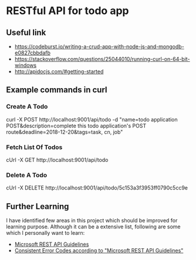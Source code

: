# RESTful API for todo app

## Useful link
* https://codeburst.io/writing-a-crud-app-with-node-js-and-mongodb-e0827cbbdafb
* https://stackoverflow.com/questions/25044010/running-curl-on-64-bit-windows
* http://apidocjs.com/#getting-started

## Example commands in curl
### Create A Todo
curl -X POST http://localhost:9001/api/todo -d "name=todo application POST&description=complete this todo application's POST route&deadline=2018-12-20&tags=task, cn, job"

### Fetch List Of Todos
cUrl -X GET http://localhost:9001/api/todo

### Delete A Todo
cUrl -X DELETE http://localhost:9001/api/todo/5c153a3f3953ff0790c5cc9e

## Further Learning
I have identified few areas in this project which should be improved for learning purpose. Although it can be a extensive list, following are some which I personally want to learn:
* [Microsoft REST API Guidelines](https://github.com/Microsoft/api-guidelines/blob/vNext/Guidelines.md)
* [Consistent Error Codes according to "Microsoft REST API Guidelines"](https://github.com/Microsoft/api-guidelines/blob/vNext/Guidelines.md)